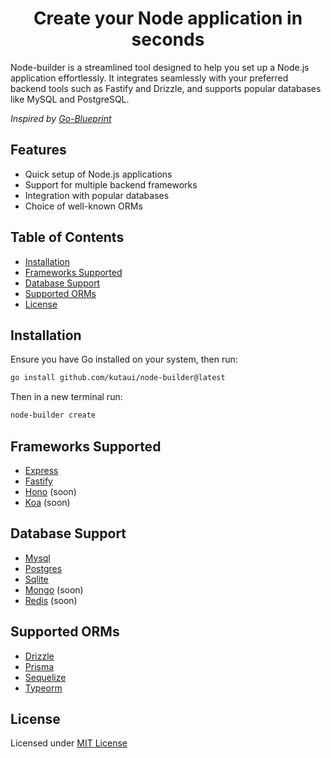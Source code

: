 <div style="text-align: center;">
  <h1>
    Create your Node application in seconds
  </h1>
</div>

Node-builder is a streamlined tool designed to help you set up a Node.js application effortlessly. It integrates seamlessly with your preferred backend tools such as Fastify and Drizzle, and supports popular databases like MySQL and PostgreSQL.

*Inspired by [Go-Blueprint](https://github.com/Melkeydev/go-blueprint)*

## Features

- Quick setup of Node.js applications
- Support for multiple backend frameworks
- Integration with popular databases
- Choice of well-known ORMs

## Table of Contents

- [Installation](#Installation)
- [Frameworks Supported](#frameworks-supported)
- [Database Support](#database-support)
- [Supported ORMs](#supported-orms)
- [License](#license)

<a id="Installation"></a>

## Installation


Ensure you have Go installed on your system, then run:

```bash
go install github.com/kutaui/node-builder@latest
```

Then in a new terminal run:

```bash
node-builder create
```

<a id="frameworks-supported"></a>

## Frameworks Supported

- [Express](https://expressjs.com)
- [Fastify](https://fastify.dev)
- [Hono](https://hono.dev/) (soon)
- [Koa](https://koajs.com/) (soon)

<a id="database-support"></a>

## Database Support

- [Mysql](https://github.com/sidorares/node-mysql2)
- [Postgres](https://github.com/brianc/node-postgres)
- [Sqlite](https://github.com/TryGhost/node-sqlite3)
- [Mongo](https://github.com/mongodb/node-mongodb-native) (soon)
- [Redis](https://github.com/redis/node-redis) (soon)

<a id="supported-orms"></a>

## Supported ORMs

- [Drizzle](https://orm.drizzle.team/)
- [Prisma](https://www.prisma.io/)
- [Sequelize](https://sequelize.org/)
- [Typeorm](https://typeorm.io/) 





<a id="license"></a>

## License
Licensed under [MIT License](./LICENSE)